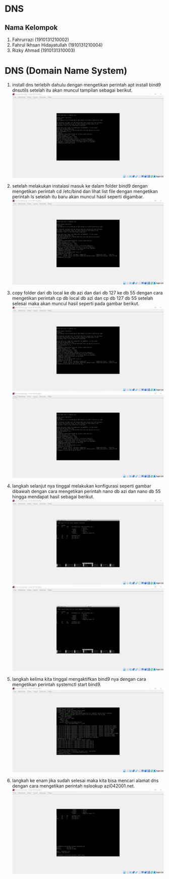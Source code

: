 # DNS
## Nama Kelompok

1. Fahrurrazi (1910131210002)
2. Fahrul Ikhsan Hidayatullah (1910131210004)
3. Rizky Ahmad (1910131310003)

# DNS (Domain Name System)

1. install dns terlebih dahulu dengan mengetikan perintah apt install bind9 dnsutils setelah itu akan muncul tampilan sebagai berikut.
![gambar](/Tugas%205/gambar/gambar%201.png)

2. setelah melakukan instalasi masuk ke dalam folder bind9 dengan mengetikan perintah cd /etc/bind dan lihat list file dengan mengetikan perintah ls setelah itu baru akan muncul hasil seperti digambar.
![gambar](/Tugas%205/gambar/gambar2.png)

3. copy folder dari db local ke db azi dan dari db 127 ke db 55 dengan cara mengetikan perintah cp db local db azi dan cp db 127 db 55 setelah selesai maka akan muncul hasil seperti pada gambar berikut.
![gambar](/Tugas%205/gambar/gambar3.png)
![gambar](/Tugas%205/gambar/gambar3.1.png)

4. langkah selanjut nya tinggal melakukan konfigurasi seperti gambar dibawah dengan cara mengetikan perintah nano db azi dan nano db 55 hingga mendapat hasil sebagai berikut.
![gambar](/Tugas%205/gambar/gambar4.png)
![gambar](/Tugas%205/gambar/gambar4.1.png)

5. langkah kelima kita tinggal mengaktifkan bind9 nya dengan cara mengetikan perintah systemctl start bind9.
![gambar](/Tugas%205/gambar/gambar5.png)

6. langkah ke enam jika sudah selesai maka kita bisa mencari alamat dns dengan cara mengetikan perintah nslookup azi042001.net.
![gambar](/Tugas%205/gambar/gambar6.png)

